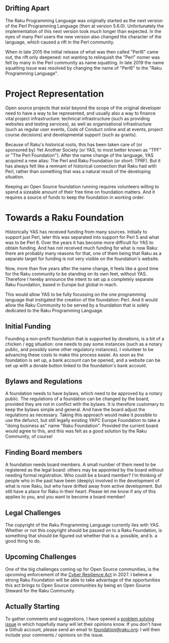 ## Drifting Apart

The Raku Programming Language was originally started as the next version of the Perl Programming Language (then at version 5.6.0).  Unfortunately the implementation of this next version took *much* longer than expected.  In the eyes of many Perl users the new version also changed the character of the language, which caused a rift in the Perl community.

When in late 2015 the initial release of what was then called "Perl6" came out, the rift only deepened: not wanting to relinquish the "Perl" nomer was felt by many in the Perl community as name squatting.  In late 2019 the name squatting issue was resolved by changing the name of "Perl6" to the "Raku Programming Language".

# Project Representation

Open source projects that exist beyond the scope of the original developer need to have a way to be represented, and usually also a way to finance vital project infrastructure: technical infrastructure (such as providing websites and testing services), as well as organisational infrastructure (such as regular user events, Code of Conduct online and at events, project course decisions) and developmental support (such as grants).

Because of Raku's historical roots, this has been taken care of (or sponsored by) Yet Another Society (or YAS, to most better known as "TPF" or "The Perl Foundation").  After the name change of the language, YAS acquired a new alias: The Perl and Raku Foundation (or short: TPRF).  But it has always felt like a remnant of historical connection that Raku had with Perl, rather than something that was a natural result of the developing situation.

Keeping an Open Source foundation running requires volunteers willing to spend a sizeable amount of their free time on foundation matters.  And it requires a source of funds to keep the foundation in working order.

# Towards a Raku Foundation

Historically YAS has received funding from many sources.  Initially to support just Perl, later this was separated into support for Perl 5 and what was to be Perl 6.  Over the years it has become more difficult for YAS to obtain funding.  And has not received much funding for what is now Raku: there are probably many reasons for that, one of them being that Raku as a separate target for funding is not very visible on the foundation's website.

Now, more than five years after the name change, it feels like a good time for the Raku community to be standing on its own feet, without YAS.  Therefore I hereby announce the intent to set up a completely separate Raku Foundation, based in Europe but global in reach.

This would allow YAS to be fully focussing on the one programming language that instigated the creation of the foundation: Perl.  And it would allow the Raku Community to be served by a foundation that is solely dedicated to the Raku Programming Language.

## Initial Funding

Founding a non-profit foundation that is supported by donations, is a bit of a chicken / egg situation: one needs to pay some instances (such as a notary public, and possibly some other regulatory instances).  I volunteer to be advancing these costs to make this process easier.  As soon as the foundation is set up, a bank account can be opened, and a website can be set up with a donate button linked to the foundation's bank account.

## Bylaws and Regulations

A foundation needs to have bylaws, which need to be approved by a notary public.  The regulations of a foundation can be changed by the board, provided they are not in conflict with the bylaws.  It is therefore customary to keep the bylaws simple and general.  And have the board adjust the regulations as necessary.  Taking this approach would make it possible to use the defunct, but still legally existing YAPC Europe Foundation to take a "doing business as" name "Raku Foundation".  Provided the current board would agree to this, and this was felt as a good solution by the Raku Community, of course!

## Finding Board members

A foundation needs board members.  A small number of them need to be registered as the legal board: others may be appointed by the board without needing formal registration.  Who could be a board member?  I'm thinking of people who in the past have been (deeply) involved in the development of what is now Raku, but who have drifted away from active development.  But still have a place for Raku in their heart.  Please let me know if any of this applies to you, and you want to become a board member!

## Legal Challenges

The copyright of the Raku Programming Language currently lies with YAS.  Whether or not this copyright should be passed on to a Raku Foundation, is something that should be figured out whether that is a. possible, and b. a good thing to do.

## Upcoming Challenges

One of the big challenges coming up for Open Source communities, is the upcoming enforcement of the [Cyber Resilience Act](https://en.wikipedia.org/wiki/Cyber_Resilience_Act) in 2027.  I believe a strong Raku Foundation will be able to take advantage of the opportunities this act brings to Open Source communities by being an Open Source Steward for the Raku Community.

## Actually Starting

To gather comments and suggestions, I have opened a [problem solving issue](https://github.com/raku/problem-solving/issues/new) in which hopefully many will let their opinions know.  If you don't have a Github account, please send an email to foundation@raku.org: I will then include your comments / opinions on the issue.
